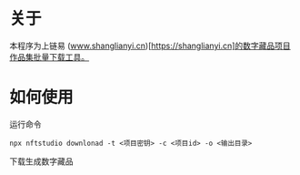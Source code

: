 # 关于

本程序为上链易 (www.shanglianyi.cn)[https://shanglianyi.cn]的数字藏品项目作品集批量下载工具。

# 如何使用

运行命令

```
npx nftstudio downlonad -t <项目密钥> -c <项目id> -o <输出目录>
```

下载生成数字藏品
